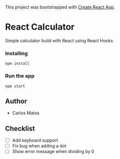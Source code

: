 This project was bootstrapped with [Create React App](https://github.com/facebook/create-react-app).

# React Calculator

Simple calculator build with React using React Hooks

### Installing

```
npm install
```

### Run the app 

```
npm start
```

## Author

- Carlos Matos

## Checklist

- [ ] Add keyboard support
- [ ] Fix bug when adding a dot
- [ ] Show error message when dividing by 0